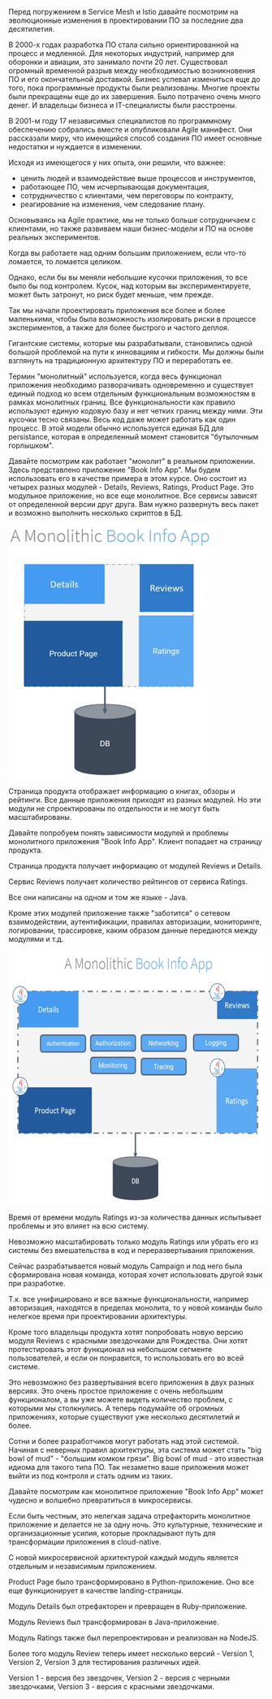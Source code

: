 Перед погружением в Service Mesh и Istio давайте посмотрим на эволюционные изменения в проектировании ПО за последние два десятилетия.

В 2000-х годах разработка ПО стала сильно ориентированной на процесс и медленной. Для некоторых индустрий, например для оборонки и авиации, это занимало почти 20 лет. Существовал огромный временной разрыв между необходимостью возникновения ПО и его окончательной доставкой. Бизнес успевал измениться еще до того, пока программные продукты были реализованы. Многие проекты были прекращены еще до их завершения. Было потрачено очень много денег. И владельцы бизнеса и IT-специалисты были расстроены.

В 2001-м году 17 независимых специалистов по программному обеспечению собрались вместе и опубликовали Agile манифест. Они рассказали миру, что имеющийся способ создания ПО имеет основные недостатки и нуждается в изменении.

Исходя из имеющегося у них опыта, они решили, что важнее:
- ценить людей и взаимодействие выше процессов и инструментов,
- работающее ПО, чем исчерпывающая документация,
- сотрудничество с клиентами, чем переговоры по контракту,
- реагирование на изменения, чем следование плану.

Основываясь на Agile практике, мы не только больше сотрудничаем с клиентами, но также развиваем наши бизнес-модели и ПО на основе реальных экспериментов.

Когда вы работаете над одним большим приложением, если что-то ломается, то ломается целиком.

Однако, если бы вы меняли небольшие кусочки приложения, то все было бы под контролем. Кусок, над которым вы экспериментируете, может быть затронут, но риск будет меньше, чем прежде.

Так мы начали проектировать приложения все более и более маленькими, чтобы была возможность изолировать риски в процессе экспериментов, а также для более быстрого и частого деплоя.

Гигантские системы, которые мы разрабатывали, становились одной большой проблемой на пути к инновациям и гибкости. Мы должны были взглянуть на традиционную архитектуру ПО и переработать ее.

Термин "монолитный" используется, когда весь функционал приложения необходимо разворачивать одновременно и существует единый подход ко всем отдельным функциональным возможностям в рамках монолитных границ. Все функциональности как правило используют единую кодовую базу и нет четких границ между ними. Эти кусочки тесно связаны. Весь код даже может работать как один процесс. В этой модели обычно используется единая БД для persistance, которая в определенный момент становится "бутылочным горлышком".

Давайте посмотрим как работает "монолит" в реальном приложении. Здесь представлено приложение "Book Info App". Мы будем использовать его в качестве примера в этом курсе. Оно состоит из четырех разных модулей - Details, Reviews, Ratings, Product Page. Это модульное приложение, но все еще монолитное. Все сервисы зависят от определенной версии друг друга. Вам нужно развернуть весь пакет и возможно выполнить несколько скриптов в БД.

<img src="screen1.png" width="400" height="500"><br>

Страница продукта отображает информацию о книгах, обзоры и рейтинги. Все данные приложения приходят из разных модулей. Но эти модули не спроектированы по отдельности и не могут быть масштабированы.

Давайте попробуем понять зависимости модулей и проблемы монолитного приложения "Book Info App". Клиент попадает на страницу продукта.

Страница продукта получает информацию от модулей Reviews и Details.

Сервис Reviews получает количество рейтингов от сервиса Ratings.

Все они написаны на одном и том же языке - Java.

Кроме этих модулей приложение также "заботится" о сетевом взаимодействии, аутентификации, правилах авторизации, мониторинге, логировании, трассировке, каким образом данные передаются между модулями и т.д.

<img src="screen2.png" width="600" height="500"><br>

Время от времени модуль Ratings из-за количества данных испытывает проблемы и это влияет на всю систему.

Невозможно масштабировать только модуль Ratings или убрать его из системы без вмешательства в код и переразвертывания приложения.

Сейчас разрабатывается новый модуль Campaign и под него была сформирована новая команда, которая хочет использовать другой язык при разработке.

Т.к. все унифицировано и все важные функциональности, например авторизация, находятся в пределах монолита, то у новой команды было нелегкое время при проектировании архитектуры.

Кроме того владельцы продукта хотят попробовать новую версию модуля Reviews с красными звездочками для Рождества. Они хотят протестировать этот функционал на небольшом сегменте пользователей, и если он понравится, то использовать его во всей системе.

Это невозможно без развертывания всего приложения в двух разных версиях. Это очень простое приложение с очень небольшим функционалом, а вы уже можете видеть количество проблем, с которыми мы столкнулись. А теперь подумайте об огромных приложениях, которые существуют уже несколько десятилетий и более.

Сотни и более разработчиков могут работать над этой системой. Начиная с неверных правил архитектуры, эта система может стать "big bowl of mud" - "большим комком грязи". Big bowl of mud - это известная идиома для такого типа ПО. Так незаметно ваше приложения может выйти из под контроля и стать одним из таких.

Давайте посмотрим как монолитное приложение "Book Info App" может чудесно и волшебно превратиться в микросервисы.

Если быть честным, это нелегкая задача отрефакторить монолитное приложение и делается не за одну ночь. Это культурные, технические и организационные усилия, которые прокладывают путь для трансформации приложения в cloud-native.

С новой микросервисной архитектурой каждый модуль является отдельным и независимым приложением.

Product Page было трансформировано в Python-приложение. Оно все еще функционирует в качестве landing-страницы.

Модуль Details был отрефакторен и превращен в Ruby-приложение.

Модуль Reviews был трансформирован в Java-приложение.

Модуль Ratings также был перепроектирован и реализован на NodeJS.

Более того модуль Review теперь имеет несколько версий - Version 1, Version 2, Version 3 для тестирования различных идей.

Version 1 - версия без звездочек, Version 2 - версия с черными звездочками, Version 3 - версия с красными звездочками.